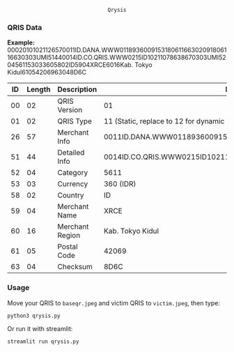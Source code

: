 <center>

```
Qrysis
```

</center>

### QRIS Data

**Example:**
00020101021126570011ID.DANA.WWW011893600915318061166302091806116630303UMI51440014ID.CO.QRIS.WWW0215ID10211078638670303UMI5204561153033605802ID5904XRCE6016Kab. Tokyo Kidul61054206963048D6C


ID | Length | Description     | Data
-- | ------ | --------------- | ----
00 | 02     | QRIS Version    | 01
01 | 02     | QRIS Type       | 11 (Static, replace to 12 for dynamic QRIS)
26 | 57     | Merchant Info   | 0011ID.DANA.WWW011893600915318061166302091806116630303UMI
51 | 44     | Detailed Info   | 0014ID.CO.QRIS.WWW0215ID10211078638670303UMI
52 | 04     | Category        | 5611
53 | 03     | Currency        | 360 (IDR)
58 | 02     | Country         | ID
59 | 04     | Merchant Name   | XRCE
60 | 16     | Merchant Region | Kab. Tokyo Kidul
61 | 05     | Postal Code     | 42069
63 | 04     | Checksum        | 8D6C

### Usage
Move your QRIS to `baseqr.jpeg` and victim QRIS to `victim.jpeg`, then type:
```
python3 qrysis.py
```
Or run it with streamlit:
```
streamlit run qrysis.py
```
